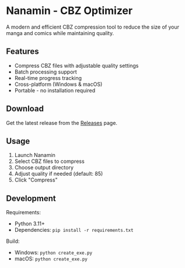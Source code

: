 # Nanamin - CBZ Optimizer

A modern and efficient CBZ compression tool to reduce the size of your manga and comics while maintaining quality.

## Features

- Compress CBZ files with adjustable quality settings
- Batch processing support
- Real-time progress tracking
- Cross-platform (Windows & macOS)
- Portable - no installation required

## Download

Get the latest release from the [Releases](https://github.com/crisperience/nanamin-cbz-optimizer/releases) page.

## Usage

1. Launch Nanamin
2. Select CBZ files to compress
3. Choose output directory
4. Adjust quality if needed (default: 85)
5. Click "Compress"

## Development

Requirements:
- Python 3.11+
- Dependencies: `pip install -r requirements.txt`

Build:
- Windows: `python create_exe.py`
- macOS: `python create_exe.py` 